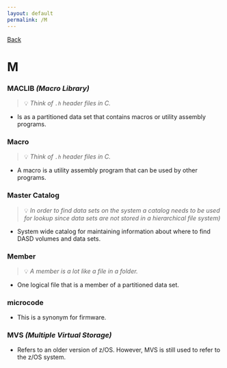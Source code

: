 ```yaml
---
layout: default
permalink: /M
---
```


[Back](/zikipedia/zictionary) 

# M

### MACLIB *(Macro Library)*
> 💡 _Think of `.h` header files in C._
* Is as a partitioned data set that contains macros or utility assembly programs.

### Macro
> 💡 _Think of `.h` header files in C._
* A macro is a utility assembly program that can be used by other programs.

### Master Catalog
> 💡 _In order to find data sets on the system a catalog needs to be used for lookup since data sets are not stored in a hierarchical file system)_
* System wide catalog for maintaining information about where to find DASD volumes and data sets.

### Member
> 💡 _A member is a lot like a file in a folder._
* One logical file that is a member of a partitioned data set.

### microcode
* This is a synonym for firmware.

### MVS *(Multiple Virtual Storage)*
* Refers to an older version of z/OS. However, MVS is still used to refer to the z/OS system.